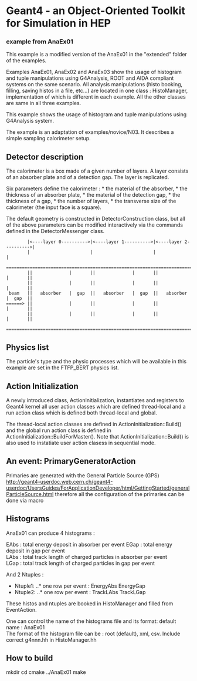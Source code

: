 # Geant4 - an Object-Oriented Toolkit for Simulation in HEP                #

 ###                    example from AnaEx01                              ###


 This example is a modified version of the AnaEx01 in the "extended" folder
 of the examples.
                            
 Examples AnaEx01, AnaEx02 and AnaEx03 show the usage of histogram and tuple 
 manipulations using G4Analysis, ROOT and AIDA compliant systems on the same
 scenario. All analysis manipulations (histo booking, filling, saving histos 
 in a file, etc...) are located in one class : HistoManager, implementation of 
 which is different in each example. All the other classes are same in all 
 three examples.
 
 This example shows the usage of histogram and tuple manipulations using 
 G4Analysis system. 
 
 The example is an adaptation of examples/novice/N03. It describes a simple 
 sampling calorimeter setup.
	
## Detector description ##
 
 The calorimeter is a box made of a given number of layers. A layer
 consists of an absorber plate and of a detection gap. The layer is
 replicated.
 	
 Six parameters define the calorimeter :
    * the material of the absorber,
    * the thickness of an absorber plate,
    * the material of the detection gap,
    * the thickness of a  gap,
    * the number of layers,
    * the transverse size of the calorimeter (the input face is a square). 
 
 The default geometry is constructed in DetectorConstruction class,
 but all of the above parameters can be modified interactively via
 the commands defined in the DetectorMessenger class.

```
        |<----layer 0---------->|<----layer 1---------->|<----layer 2---------->|
        |                       |                       |                       |
        ==========================================================================
        ||              |       ||              |       ||              |       ||
        ||              |       ||              |       ||              |       ||
 beam   ||   absorber   |  gap  ||   absorber   |  gap  ||   absorber   |  gap  ||
======> ||              |       ||              |       ||              |       ||
        ||              |       ||              |       ||              |       ||
        ==========================================================================
```   
   
 ## Physics list ##
 
 
   The particle's type and the physic processes which will be available
   in this example are set in the FTFP_BERT physics list.
  
 ## Action Initialization ##

   A newly introduced class, ActionInitialization, 
   instantiates and registers to Geant4 kernel all user action classes 
   which are defined thread-local and a run action class
   which is defined both thread-local and global.
   
   The thread-local action classes are defined in 
     ActionInitialization::Build() 
   and  the global run action class is defined in 
     ActionInitialization::BuildForMaster().
   Note that ActionInitialization::Build() is also used to 
   instatiate user action clasess in sequential mode.
  
 ## An event: PrimaryGeneratorAction ##

   Primaries are generated with the General Particle Source (GPS)
   http://geant4-userdoc.web.cern.ch/geant4-userdoc/UsersGuides/ForApplicationDeveloper/html/GettingStarted/generalParticleSource.html
   therefore all the configuration of the primaries can be done via macro

 ## Histograms ##

 AnaEx01 can produce 4 histograms :
  
  EAbs : total energy deposit in absorber per event
  EGap : total energy deposit in gap per event	  
  LAbs : total track length of charged particles in absorber per event 	
  LGap : total track length of charged particles in gap per event 
 
 And 2 Ntuples :
 * Ntuple1:
   ..* one row per event : EnergyAbs EnergyGap
 * Ntuple2:
   ..* one row per event : TrackLAbs TrackLGap
  
 These histos and ntuples are booked in HistoManager and filled from 
 EventAction.
 
 One can control the name of the histograms file and its format:
 default name     : AnaEx01   
 The format of the histogram file can be : root (default),
 xml, csv. Include correct g4nnn.hh in HistoManager.hh 
 
 ## How to build ## 

 mkdir <build dir>
 cd <build dir>
 cmake ../AnaEx01
 make